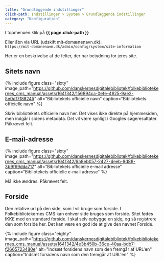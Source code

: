 ```yaml
---
title: "Grundlæggende indstillinger"
click-path: Indstillinger > System > Grundlæggende indstillinger
category: "Konfiguration"
---
```

I topmenuen klik på **{{ page.click-path }}**

Eller åbn via URL (udskift mit-domænenavn.dk):\
`https://mit-domænenavn.dk/admin/config/system/site-information`

Her er en beskrivelse af de felter, der har betydning for jeres site.

## Sitets navn
{% include figure class="sixty" image_path="https://github.com/danskernesdigitalebibliotek/folkebibliotekernes_cms_manual/assets/1641342/156894ca-0efe-4925-9ae2-5e0df7f88245" alt="Bibliotekets officielle navn" caption="Bibliotekets officielle navn" %}

Skriv bibliotekets officielle navn her. Det vises ikke direkte på hjemmesiden, men indgår i sidens metadata. Det vil være synligt i Googles søgeresultater. Påkrævet felt.

## E-mail-adresse
{% include figure class="sixty" image_path="https://github.com/danskernesdigitalebibliotek/folkebibliotekernes_cms_manual/assets/1641342/9a8eb057-2427-4eeb-8d88-3b9f69dda717" alt="Bibliotekets officielle e-mail adresse" caption="Bibliotekets officielle e-mail adresse" %}

Må ikke ændres. Påkrævet felt.

## Forside
Den relative url på den side, som I vil bruge som forside. I Folkebibliotekernes CMS kan enhver side bruges som forside.
Sitet fødes IKKE med en standard forside. I skal selv opbygge en [side](https://danskernesdigitalebibliotek.github.io/folkebibliotekernes_cms_manual/main/indhold/side/), og så registrere den som forside her. Det kan være en god ide at give den navnet Forside.

{% include figure class="eighty" image_path="https://github.com/danskernesdigitalebibliotek/folkebibliotekernes_cms_manual/assets/1641342/4e3b450b-36ce-40aa-bdb7-f2665723480e" alt="Indsæt forsidens navn som den fremgår af URL'en" caption="Indsæt forsidens navn som den fremgår af URL'en" %}



